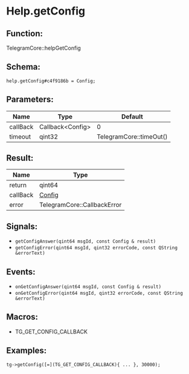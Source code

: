# Help.getConfig

## Function:

TelegramCore::helpGetConfig

## Schema:

`help.getConfig#c4f9186b = Config;`
## Parameters:

|Name|Type|Default|
|----|----|-------|
|callBack|Callback<Config\>|0|
|timeout|qint32|TelegramCore::timeOut()|

## Result:

|Name|Type|
|----|----|
|return|qint64|
|callBack|[Config](../../types/config.md)|
|error|TelegramCore::CallbackError|

## Signals:

* `getConfigAnswer(qint64 msgId, const Config & result)`
* `getConfigError(qint64 msgId, qint32 errorCode, const QString &errorText)`

## Events:

* `onGetConfigAnswer(qint64 msgId, const Config & result)`
* `onGetConfigError(qint64 msgId, qint32 errorCode, const QString &errorText)`

## Macros:

* TG_GET_CONFIG_CALLBACK

## Examples:

`tg->getConfig([=](TG_GET_CONFIG_CALLBACK){
    ...
}, 30000);`
